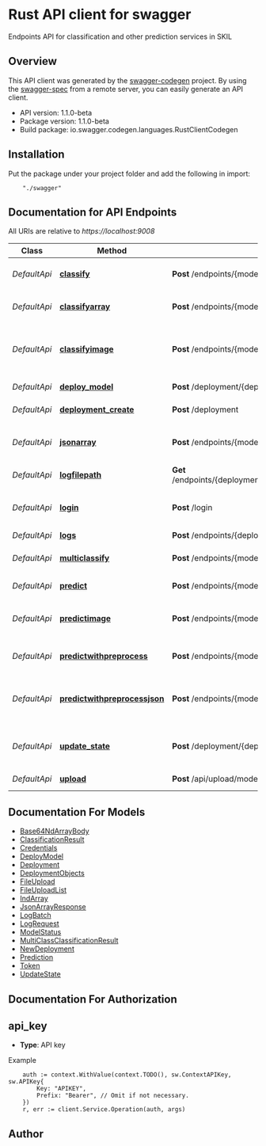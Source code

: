 # Rust API client for swagger

Endpoints API for classification and other prediction services in SKIL

## Overview
This API client was generated by the [swagger-codegen](https://github.com/swagger-api/swagger-codegen) project.  By using the [swagger-spec](https://github.com/swagger-api/swagger-spec) from a remote server, you can easily generate an API client.

- API version: 1.1.0-beta
- Package version: 1.1.0-beta
- Build package: io.swagger.codegen.languages.RustClientCodegen

## Installation
Put the package under your project folder and add the following in import:
```
    "./swagger"
```

## Documentation for API Endpoints

All URIs are relative to *https://localhost:9008*

Class | Method | HTTP request | Description
------------ | ------------- | ------------- | -------------
*DefaultApi* | [**classify**](docs/DefaultApi.md#classify) | **Post** /endpoints/{modelURI}/classify | Use the deployed model to classify the input
*DefaultApi* | [**classifyarray**](docs/DefaultApi.md#classifyarray) | **Post** /endpoints/{modelURI}/classifyarray | Same as /classify but returns the output as Base64NDArrayBody
*DefaultApi* | [**classifyimage**](docs/DefaultApi.md#classifyimage) | **Post** /endpoints/{modelURI}/classifyimage | Use the deployed model to classify the input, using input image file from multipart form data.
*DefaultApi* | [**deploy_model**](docs/DefaultApi.md#deploy_model) | **Post** /deployment/{deploymentId}/model | Deploy a model in a deployment group.
*DefaultApi* | [**deployment_create**](docs/DefaultApi.md#deployment_create) | **Post** /deployment | Create a new deployment group.
*DefaultApi* | [**jsonarray**](docs/DefaultApi.md#jsonarray) | **Post** /endpoints/{modelURI}/jsonarray | Run inference on the input and returns it as a JsonArrayResponse
*DefaultApi* | [**logfilepath**](docs/DefaultApi.md#logfilepath) | **Get** /endpoints/{deploymentName}/model/{modelName}/logfilepath | Get logs file path
*DefaultApi* | [**login**](docs/DefaultApi.md#login) | **Post** /login | Post JSON credentials and obtain a JWT authorization token.
*DefaultApi* | [**logs**](docs/DefaultApi.md#logs) | **Post** /endpoints/{deploymentName}/model/{modelName}/logs | Get logs
*DefaultApi* | [**multiclassify**](docs/DefaultApi.md#multiclassify) | **Post** /endpoints/{modelURI}/multiclassify | Represents all of the labels for a given classification
*DefaultApi* | [**predict**](docs/DefaultApi.md#predict) | **Post** /endpoints/{modelURI}/predict | Run inference on the input array.
*DefaultApi* | [**predictimage**](docs/DefaultApi.md#predictimage) | **Post** /endpoints/{modelURI}/predictimage | Run inference on the input array, using input image file from multipart form data.
*DefaultApi* | [**predictwithpreprocess**](docs/DefaultApi.md#predictwithpreprocess) | **Post** /endpoints/{modelURI}/predictwithpreprocess | Preprocesses the input and run inference on it
*DefaultApi* | [**predictwithpreprocessjson**](docs/DefaultApi.md#predictwithpreprocessjson) | **Post** /endpoints/{modelURI}/predictwithpreprocessjson | Preprocesses the input and run inference on it and returns it as a JsonArrayResponse
*DefaultApi* | [**update_state**](docs/DefaultApi.md#update_state) | **Post** /deployment/{deploymentId}/model/{modelId}/state | Change the state of model to \&quot;start\&quot; or \&quot;stop\&quot;
*DefaultApi* | [**upload**](docs/DefaultApi.md#upload) | **Post** /api/upload/model | Upload a model file to SKIL for import.


## Documentation For Models

 - [Base64NdArrayBody](docs/Base64NdArrayBody.md)
 - [ClassificationResult](docs/ClassificationResult.md)
 - [Credentials](docs/Credentials.md)
 - [DeployModel](docs/DeployModel.md)
 - [Deployment](docs/Deployment.md)
 - [DeploymentObjects](docs/DeploymentObjects.md)
 - [FileUpload](docs/FileUpload.md)
 - [FileUploadList](docs/FileUploadList.md)
 - [IndArray](docs/IndArray.md)
 - [JsonArrayResponse](docs/JsonArrayResponse.md)
 - [LogBatch](docs/LogBatch.md)
 - [LogRequest](docs/LogRequest.md)
 - [ModelStatus](docs/ModelStatus.md)
 - [MultiClassClassificationResult](docs/MultiClassClassificationResult.md)
 - [NewDeployment](docs/NewDeployment.md)
 - [Prediction](docs/Prediction.md)
 - [Token](docs/Token.md)
 - [UpdateState](docs/UpdateState.md)


## Documentation For Authorization

## api_key
- **Type**: API key 

Example
```
	auth := context.WithValue(context.TODO(), sw.ContextAPIKey, sw.APIKey{
		Key: "APIKEY",
		Prefix: "Bearer", // Omit if not necessary.
	})
    r, err := client.Service.Operation(auth, args)
```

## Author



